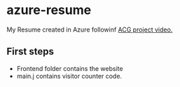 # azure-resume
My Resume created in Azure followinf [ACG
project video.](https://www.youtube.com/watch?v=ieYrBWmkfno&ab_channel=ACloudGuru)

## First steps

- Frontend folder contains the website
- main.j contains visitor counter code.

